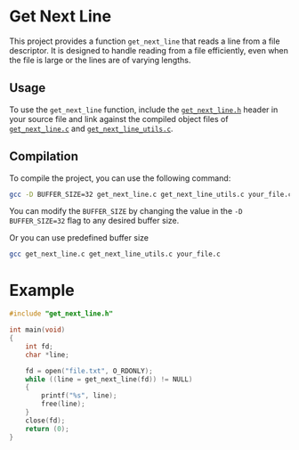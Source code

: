 # Get Next Line

This project provides a function `get_next_line` that reads a line from a file descriptor. It is designed to handle reading from a file efficiently, even when the file is large or the lines are of varying lengths.

## Usage

To use the `get_next_line` function, include the [`get_next_line.h`](get_next_line.h) header in your source file and link against the compiled object files of [`get_next_line.c`](get_next_line.c) and [`get_next_line_utils.c`](get_next_line_utils.c).

## Compilation

To compile the project, you can use the following command:

```sh
gcc -D BUFFER_SIZE=32 get_next_line.c get_next_line_utils.c your_file.c
```

You can modify the `BUFFER_SIZE` by changing the value in the `-D BUFFER_SIZE=32` flag to any desired buffer size.

Or you can use predefined buffer size

```sh
gcc get_next_line.c get_next_line_utils.c your_file.c
```

# Example

```c
#include "get_next_line.h"

int main(void)
{
	int fd;
	char *line;

	fd = open("file.txt", O_RDONLY);
	while ((line = get_next_line(fd)) != NULL)
	{
		printf("%s", line);
		free(line);
	}
	close(fd);
	return (0);
}
```
